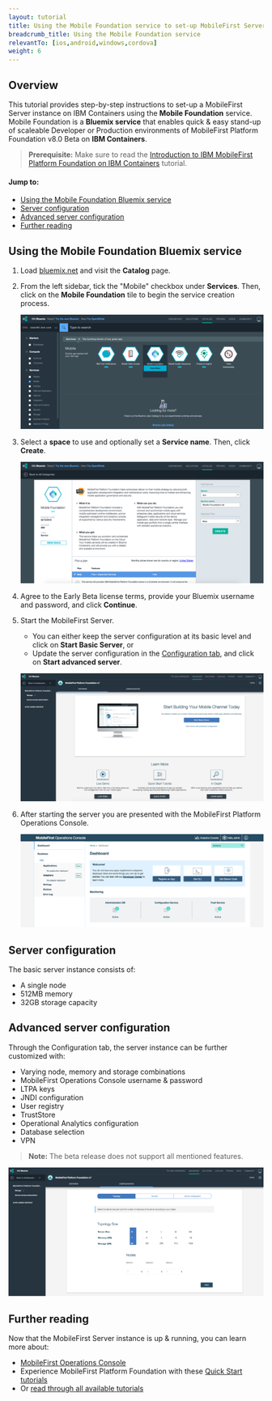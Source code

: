 ```yaml
---
layout: tutorial
title: Using the Mobile Foundation service to set-up MobileFirst Server on IBM Containers
breadcrumb_title: Using the Mobile Foundation service
relevantTo: [ios,android,windows,cordova]
weight: 6
---
```

## Overview
This tutorial provides step-by-step instructions to set-up a MobileFirst Server instance on IBM Containers using the **Mobile Foundation** service.  
Mobile Foundation is a **Bluemix service** that enables quick &amp; easy stand-up of scaleable Developer or Production environments of MobileFirst Platform Foundation v8.0 Beta on **IBM Containers**.

> **Prerequisite:** Make sure to read the [Introduction to IBM MobileFirst Platform Foundation on IBM Containers]("../") tutorial.

#### Jump to:

* [Using the Mobile Foundation Bluemix service](#using-the-mobile-foundation-bluemix-service)
* [Server configuration](#server-configuration)
* [Advanced server configuration](#advanced-server-configuration)
* [Further reading](#further-reading)

## Using the Mobile Foundation Bluemix service

1. Load [bluemix.net](http://bluemix.net) and visit the **Catalog** page.

2. From the left sidebar, tick the "Mobile" checkbox under **Services**. Then, click on the **Mobile Foundation** tile to begin the service creation process.

    ![Image of Mobile Foundation setup](service-page.png)

3. Select a **space** to use and optionally set a **Service name**. Then, click **Create**.

    ![Image of Mobile Foundation setup](setup-service.png)

4. Agree to the Early Beta license terms, provide your Bluemix username and password, and click **Continue**.

5. Start the MobileFirst Server.
    - You can either keep the server configuration at its basic level and click on **Start Basic Server**, or
    - Update the server configuration in the [Configuration tab](#configuring-the-server-instance), and click on **Start advanced server**.

    ![Image of Mobile Foundation setup](overview-page.png)

6. After starting the server you are presented with the MobileFirst Platform Operations Console.

    ![Image of Mobile Foundation setup](dashboard.png)

## Server configuration
The basic server instance consists of:

* A single node
* 512MB memory
* 32GB storage capacity

## Advanced server configuration
Through the Configuration tab, the server instance can be further customized with:

* Varying node, memory and storage combinations
* MobileFirst Operations Console username &amp; password
* LTPA keys
* JNDI configuration
* User registry 
* TrustStore
* Operational Analytics configuration
* Database selection
* VPN

> **Note:** The beta release does not support all mentioned features.

![Image of Mobile Foundation setup](advanced-server-configuration.png)

## Further reading
Now that the MobileFirst Server instance is up &amp; running, you can learn more about:

* [MobileFirst Operations Console](../../setting-up-your-development-environment/console)
* Experience MobileFirst Platform Foundation with these [Quick Start tutorials](../../quick-start)
* Or [read through all available tutorials](../../all-tutorials/)
